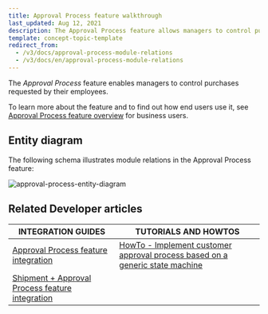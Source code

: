 ```yaml
---
title: Approval Process feature walkthrough
last_updated: Aug 12, 2021
description: The Approval Process feature allows managers to control purchases requested by their employees
template: concept-topic-template
redirect_from:
  - /v3/docs/approval-process-module-relations
  - /v3/docs/en/approval-process-module-relations
---
```


The _Approval Process_ feature enables managers to control purchases requested by their employees.


To learn more about the feature and to find out how end users use it, see [Approval Process feature overview](/docs/scos/user/features/{{page.version}}/approval-process-feature-overview.html) for business users.


## Entity diagram

The following schema illustrates module relations in the Approval Process feature:

<div class="width-100">

![approval-process-entity-diagram](https://spryker.s3.eu-central-1.amazonaws.com/docs/Features/Workflow+%26+Process+Management/Approval+Process/Approval+Process+Feature+Overview/approval-process-schema.png)

</div>


## Related Developer articles

|INTEGRATION GUIDES  | TUTORIALS AND HOWTOS |
|---------|---------|
| [Approval Process feature integration](/docs/scos/dev/migration-and-integration/{{page.version}}/feature-integration-guides/glue-api/glue-api-alternative-products-feature-integration.html) | [HowTo - Implement customer approval process based on a generic state machine](/docs/scos/dev/tutorials-and-howtos/{{page.version}}/howtos/feature-howtos/howto-implement-customer-approval-process-based-on-a-generic-state-machine.html)  |
| [Shipment + Approval Process feature integration](/docs/scos/dev/migration-and-integration/{{page.version}}/feature-integration-guides/shipment-approval-process-feature-integration.html)  |   |
